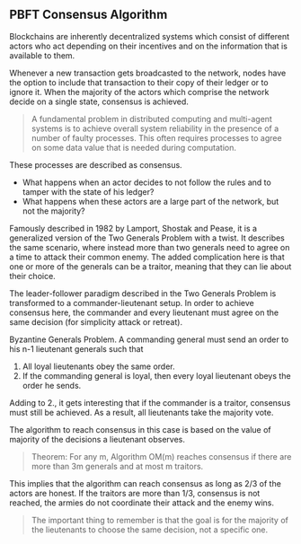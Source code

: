 ## PBFT Consensus Algorithm

Blockchains are inherently decentralized systems which consist of different actors who act depending on their incentives and on the information that is available to them.

Whenever a new transaction gets broadcasted to the network, nodes have the option to include that transaction to their copy of their ledger or to ignore it. When the majority of the actors which comprise the network decide on a single state, consensus is achieved.

> A fundamental problem in distributed computing and multi-agent systems is to achieve overall system reliability in the presence of a number of faulty processes. This often requires processes to agree on some data value that is needed during computation.

These processes are described as consensus.
* What happens when an actor decides to not follow the rules and to tamper with the state of his ledger?
* What happens when these actors are a large part of the network, but not the majority?

Famously described in 1982 by Lamport, Shostak and Pease, it is a generalized version of the Two Generals Problem with a twist. It describes the same scenario, where instead more than two generals need to agree on a time to attack their common enemy. The added complication here is that one or more of the generals can be a traitor, meaning that they can lie about their choice.

The leader-follower paradigm described in the Two Generals Problem is transformed to a commander-lieutenant setup. In order to achieve consensus here, the commander and every lieutenant must agree on the same decision (for simplicity attack or retreat).

Byzantine Generals Problem. A commanding general must send an order to his n-1 lieutenant generals such that

1. All loyal lieutenants obey the same order.
2. If the commanding general is loyal, then every loyal lieutenant obeys the order he sends.


Adding to 2., it gets interesting that if the commander is a traitor, consensus must still be achieved. As a result, all lieutenants take the majority vote.

The algorithm to reach consensus in this case is based on the value of majority of the decisions a lieutenant observes.

> Theorem: For any m, Algorithm OM(m) reaches consensus if there are more than 3m generals and at most m traitors.


This implies that the algorithm can reach consensus as long as 2/3 of the actors are honest. If the traitors are more than 1/3, consensus is not reached, the armies do not coordinate their attack and the enemy wins.

> The important thing to remember is that the goal is for the majority of the lieutenants to choose the same decision, not a specific one.







